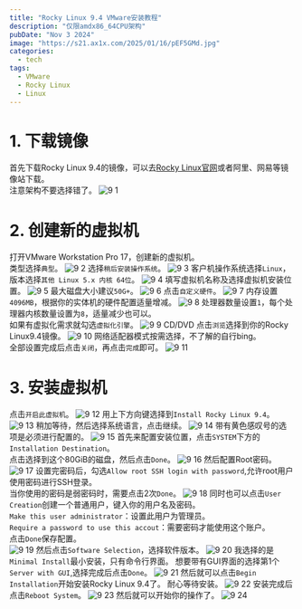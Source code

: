 ```yaml
---
title: "Rocky Linux 9.4 VMware安装教程"
description: "仅限amdx86_64CPU架构"
pubDate: "Nov 3 2024"
image: "https://s21.ax1x.com/2025/01/16/pEF5GMd.jpg"
categories:
  - tech
tags:
  - VMware
  - Rocky Linux
  - Linux
---
```

# 1. 下载镜像
首先下载Rocky Linux 9.4的镜像，可以去[Rocky Linux官网](https://rockylinux.org/zh-CN)或者阿里、网易等镜像站下载。  
注意架构不要选择错了。
![9 1](https://s1.imagehub.cc/images/2025/01/04/91e30eb1af2251869981c422befd1c9f.png)
# 2. 创建新的虚拟机
打开VMware Workstation Pro 17，创建新的虚拟机。  
类型选择`典型`。
![9 2](https://s1.imagehub.cc/images/2025/01/04/3e2b6d84ebf594fb1eca1a0061832abb.png)
选择`稍后安装操作系统`。
![9 3](https://s1.imagehub.cc/images/2025/01/04/4f359b9f29f481cdb486d124971f097f.png)
客户机操作系统选择`Linux`，版本选择`其他 Linux 5.x 内核 64位`。
![9 4](https://s1.imagehub.cc/images/2025/01/04/34c8e953ebe86b62cd57a568dbce28d6.png)
填写虚拟机名称及选择虚拟机安装位置。
![9 5](https://s1.imagehub.cc/images/2025/01/04/75b24a8cd93f08191f9efd7f2fd487aa.png)
最大磁盘大小建议`50G+`。
![9 6](https://s1.imagehub.cc/images/2025/01/04/6035a483ac3ad7f0266cef2093179ab0.png)
点击`自定义硬件`。
![9 7](https://s1.imagehub.cc/images/2025/01/04/96be0ab44e803fee0f56d82a28cac67f.png)
内存设置`4096MB`，根据你的实体机的硬件配置适量增减。
![9 8](https://s1.imagehub.cc/images/2025/01/04/8cdf9558e2f4cd1d2fb6c1b68b1eb797.png)
处理器数量设置`1`，每个处理器内核数量设置为`8`，适量减少也可以。  
如果有虚拟化需求就勾选`虚拟化引擎`。
![9 9](https://s1.imagehub.cc/images/2025/01/04/36daed5990058b11509f4fbf2427f2c6.png)
CD/DVD 点击`浏览`选择到你的Rocky Linux9.4镜像。
![9 10](https://s1.imagehub.cc/images/2025/01/04/b2c08da63e4fea86dc66077658b06f16.png)
网络适配器模式按需选择，不了解的自行bing。  
全部设置完成后点击`关闭`，再点击`完成`即可。
![9 11](https://s1.imagehub.cc/images/2025/01/04/b28e97e97b73e9926e8c1f0532843ad2.png)

# 3. 安装虚拟机
点击`开启此虚拟机`。
![9 12](https://s1.imagehub.cc/images/2025/01/04/b6a74593927fc9b030d22ae03aa3210e.png)
用上下方向键选择到`Install Rocky Linux 9.4`。
![9 13](https://s1.imagehub.cc/images/2025/01/04/1ccb9501eebf091e11fd8c3b8057c9ff.png)
稍加等待，然后选择系统语言，点击继续。
![9 14](https://s1.imagehub.cc/images/2025/01/04/985551761fc769dc39cf9300991370e7.png)
带有黄色感叹号的选项是必须进行配置的。
![9 15](https://s1.imagehub.cc/images/2025/01/04/b9621988471e3546e0c11a155e7ff89e.png)
首先来配置安装位置，点击`SYSTEM`下方的`Installation Destination`。  
点击选择到这个80GiB的磁盘，然后点击`Done`。
![9 16](https://s1.imagehub.cc/images/2025/01/04/b04bf1d93455878b0f75bdd85e7cc8c4.png)
然后配置Root密码。
![9 17](https://s1.imagehub.cc/images/2025/01/04/7a6717442994b2d8c0b99db32437420f.png)
设置完密码后，勾选`Allow root SSH login with password`,允许root用户使用密码进行SSH登录。  
当你使用的密码是弱密码时，需要点击2次`Done`。
![9 18](https://s1.imagehub.cc/images/2025/01/04/8c77c0c2ca6c82d8bcd5f129636186e5.png)
同时也可以点击`User Creation`创建一个普通用户，键入你的用户名及密码。  
`Make this user administrator`：设置此用户为管理员。  
`Require a password to use this accout`：需要密码才能使用这个账户。  
点击`Done`保存配置。  
![9 19](https://s1.imagehub.cc/images/2025/01/04/968d4b89adb053e6d3ae8cd53efbd27d.png)
然后点击`Software Selection`，选择软件版本。
![9 20](https://s1.imagehub.cc/images/2025/01/04/1cfc8da481d31def58e6b0ab22335eed.png)
我选择的是`Minimal Install`最小安装，只有命令行界面。
想要带有GUI界面的选择第1个`Server with GUI`,选择完成后点击`Done`。
![9 21](https://s1.imagehub.cc/images/2025/01/04/af0d6b0d5e429dfee5836612ca60063a.png)
然后就可以点击`Begin Installation`开始安装Rocky Linux 9.4了。
耐心等待安装。
![9 22](https://s1.imagehub.cc/images/2025/01/04/5e446e844603ab51ec970d5bb17d451a.png)
安装完成后点击`Reboot System`。
![9 23](https://s1.imagehub.cc/images/2025/01/04/92dc03fb5ec889f9a84ca08ae4349ed9.png)
然后就可以开始你的操作了。
![9 24](https://s1.imagehub.cc/images/2025/01/04/ba392b26ae76b820b62433c6730f2996.png)
